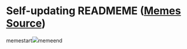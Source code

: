 # Self-updating READMEME ([Memes Source](https://bramses.notion.site/a49c1![](https://www.notion.so/image/https%3A%2F%2Fs3-us-west-2.amazonaws.com%2Fsecure.notion-static.com%2F99de9d8f-4d37-423a-81c1-339d60f646a4%2F7B260C85-D73F-48EE-90E4-81DAC2F3D9D6.png?table=block&id=4cd3be85-668c-48f1-9e29-bf89f0708666&cache=v2)231764))

memestart![](https://www.notion.so/image/https%3A%2F%2Fs3-us-west-2.amazonaws.com%2Fsecure.notion-static.com%2F15b21331-d563-46d0-9120-6832ed12d318%2F2C714162-15C7-4DBB-9923-17E4C79EF0CA.jpeg?table=block&id=4a766a54-0f35-4a6a-a003-9cd9f1e5aa2e&cache=v2)memeend
